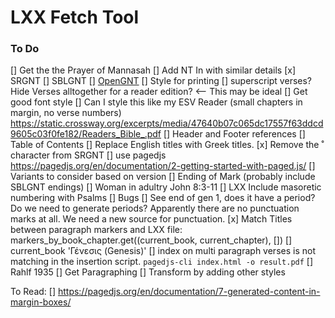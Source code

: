 # LXX Fetch Tool
### To Do
[] Get the the Prayer of Mannasah
[] Add NT In with similar details
    [x] SRGNT
    [] SBLGNT
    [] [OpenGNT](https://github.com/eliranwong/OpenGNT/tree/master)
[] Style for printing
    [] superscript verses? Hide Verses alltogether for a reader edition? <-- This may be ideal
    [] Get good font style
    [] Can I style this like my ESV Reader (small chapters in margin, no verse numbers) https://static.crossway.org/excerpts/media/47640b07c065dc17557f63ddcd9605c03f0fe182/Readers_Bible_.pdf
    [] Header and Footer references
    [] Table of Contents
[] Replace English titles with Greek titles.
[x] Remove the ˚ character from SRGNT
[] use pagedjs https://pagedjs.org/en/documentation/2-getting-started-with-paged.js/
[] Variants to consider based on version
    [] Ending of Mark (probably include SBLGNT endings)
    [] Woman in adultry John 8:3-11
    [] LXX Include masoretic numbering with Psalms
[] Bugs
    [] See end of gen 1, does it have a period?  Do we need to generate periods?  Apparently there are no punctuation marks at all.
        We need a new source for punctuation.
    [x] Match Titles between paragraph markers and LXX file:
        markers_by_book_chapter.get((current_book, current_chapter), [])
        []
        current_book
        'Γένεσις (Genesis)'
    [] index on multi paragraph verses is not matching in the insertion script.
`pagedjs-cli index.html -o result.pdf`
[] Rahlf 1935
    [] Get Paragraphing
    [] Transform by adding other styles

To Read:
[] https://pagedjs.org/en/documentation/7-generated-content-in-margin-boxes/

